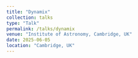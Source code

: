 ```yaml
---
title: "Dynamix"
collection: talks
type: "Talk"
permalink: /talks/dynamix
venue: "Institute of Astronomy, Cambridge, UK"
date: 2025-06-05
location: "Cambridge, UK"
---
```


